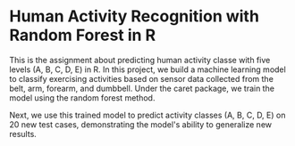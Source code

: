 # Human Activity Recognition with Random Forest in R

This is the assignment about predicting human activity classe with five levels (A, B, C, D, E) in R. In this project, we build a machine learning model to classify exercising activities based on sensor data collected from the belt, arm, forearm, and dumbbell. Under the caret package, we train the model using the random forest method. 

Next, we use this trained model to predict activity classes (A, B, C, D, E) on 20 new test cases, demonstrating the model's ability to generalize new results. 

